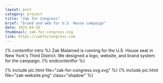 ```yaml
---
layout: post
category: project
title: "Zak for Congress"
brief: "brand and web for U.S. House campaign"
date: 2023-04-26
thumbnail: zak-for-congress.svg
link: https://zakforcongress.com
---
```


{% contentfor intro %}
Zak Malamed is running for the U.S. House seat in New York's Third District. We designed a logo, website, and brand system for the campaign.
{% endcontentfor %}

{% include pic.html file="zak-for-congress.svg.svg" %}
{% include pic.html file="zak-website.png" class="shadow" %}

